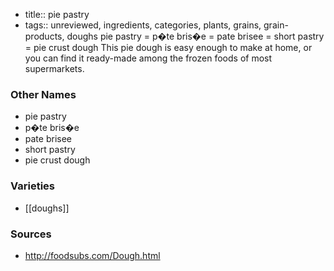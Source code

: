 - title:: pie pastry
- tags:: unreviewed, ingredients, categories, plants, grains, grain-products, doughs
pie pastry = p�te bris�e = pate brisee = short pastry = pie crust dough This pie dough is easy enough to make at home, or you can find it ready-made among the frozen foods of most supermarkets.

### Other Names

* pie pastry
* p�te bris�e
* pate brisee
* short pastry
* pie crust dough

### Varieties

* [[doughs]]

### Sources
* http://foodsubs.com/Dough.html
